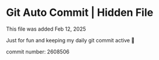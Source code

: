 # Git Auto Commit | Hidden File

This file was added Feb 12, 2025

Just for fun and keeping my daily git commit active 🤪

commit number: 2608506
